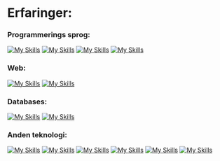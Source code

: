 # Erfaringer:

<h3>Programmerings sprog:</h3>

[![My Skills](https://skillicons.dev/icons?i=js)](https://javascript.com)
[![My Skills](https://skillicons.dev/icons?i=php)](https://php.net)
[![My Skills](https://skillicons.dev/icons?i=python)](https://python.org)
[![My Skills](https://skillicons.dev/icons?i=cs)](https://learn.microsoft.com/en-us/dotnet/csharp/)

<h3>Web:</h3>

[![My Skills](https://skillicons.dev/icons?i=html)](https://skillicons.dev)
[![My Skills](https://skillicons.dev/icons?i=css)](https://skillicons.dev)

<h3>Databases:</h3>

[![My Skills](https://skillicons.dev/icons?i=mongodb)](https://mongodb.com)
[![My Skills](https://skillicons.dev/icons?i=mysql)](https://mysql.com)

<h3>Anden teknologi:</h3>

[![My Skills](https://skillicons.dev/icons?i=cloudflare)](https://cloudflare.com)
[![My Skills](https://skillicons.dev/icons?i=git)](https://github.com)
[![My Skills](https://skillicons.dev/icons?i=docker)](https://docker.com)
[![My Skills](https://skillicons.dev/icons?i=linux)](https://linux.org)
[![My Skills](https://skillicons.dev/icons?i=nginx)](https://nginx.com)
[![My Skills](https://skillicons.dev/icons?i=raspberrypi)](https://raspberrypi.org)
